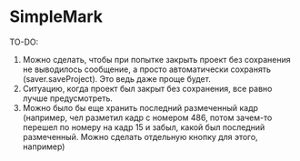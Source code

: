 # SimpleMark

TO-DO:
1) Можно сделать, чтобы при попытке закрыть проект без сохранения не выводилось сообщение, а просто автоматически сохранять (saver.saveProject). Это ведь даже проще будет.
2) Ситуацию, когда проект был закрыт без сохранения, все равно лучше предусмотреть.
3) Можно было бы еще хранить последний размеченный кадр (например, чел разметил кадр с номером 486, потом зачем-то перешел по номеру на кадр 15 и забыл, какой был последний размеченный. Можно сделать отдельную кнопку для этого, например)
